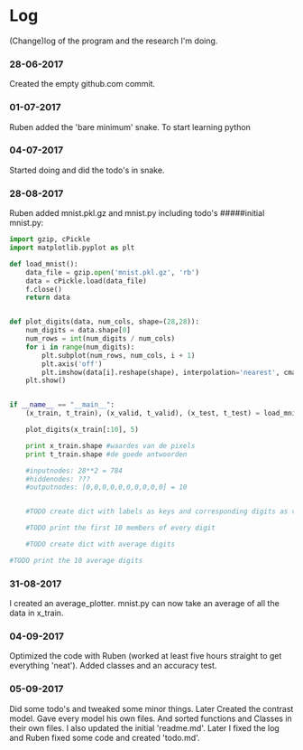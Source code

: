 # Log
(Change)log of the program and the research I'm doing.

### 28-06-2017
Created the empty github.com commit. 

### 01-07-2017
Ruben added the 'bare minimum' snake. To start learning python

### 04-07-2017
Started doing and did the todo's in snake.

### 28-08-2017
Ruben added mnist.pkl.gz and mnist.py including todo's
#####initial mnist.py:
```python
import gzip, cPickle
import matplotlib.pyplot as plt

def load_mnist():
    data_file = gzip.open('mnist.pkl.gz', 'rb')
    data = cPickle.load(data_file)
    f.close()
    return data


def plot_digits(data, num_cols, shape=(28,28)):
    num_digits = data.shape[0]
    num_rows = int(num_digits / num_cols)
    for i in range(num_digits):
        plt.subplot(num_rows, num_cols, i + 1)
        plt.axis('off')
        plt.imshow(data[i].reshape(shape), interpolation='nearest', cmap='Greys')
    plt.show()


if __name__ == "__main__":
    (x_train, t_train), (x_valid, t_valid), (x_test, t_test) = load_mnist()

    plot_digits(x_train[:10], 5)

    print x_train.shape #waardes van de pixels
    print t_train.shape #de goede antwoorden

	#inputnodes: 28**2 = 784
	#hiddenodes: ???
	#outputnodes: [0,0,0,0,0,0,0,0,0,0] = 10


    #TODO create dict with labels as keys and corresponding digits as values

    #TODO print the first 10 members of every digit

    #TODO create dict with average digits

#TODO print the 10 average digits
```

### 31-08-2017
I created an average_plotter. mnist.py can now take an average of all the data in x_train.

### 04-09-2017 
Optimized the code with Ruben (worked at least five hours straight to get everything 'neat'). Added classes and an 
accuracy test.

### 05-09-2017
Did some todo's and tweaked some minor things. Later Created the contrast model. Gave every model his own files. And 
sorted functions and Classes in their own files. I also updated the initial 'readme.md'. Later I fixed the log and Ruben
fixed some code and created 'todo.md'.

